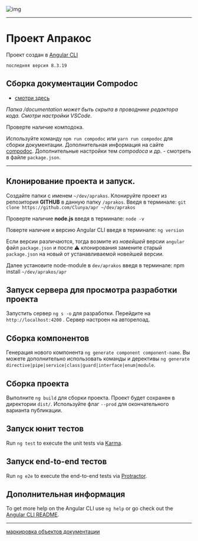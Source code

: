 ![img](https://3.bp.blogspot.com/-HDKF6GDcMD8/Xc6QlUbBDzI/AAAAAAAAElo/M3yn9nHMQ8ISeoisPgXeJOnqq9vKf1cNgCK4BGAYYCw/s400/apr.png "information docs")

---

# Проект **Апракос**

Проект создан в [Angular CLI](https://github.com/angular/angular-cli)

    последняя версия 8.3.19

## **Сборка документации Compodoc**

* [смотри здесь](compodoc/index.html)

*Папка /documentation может быть скрыта в проводнике редактора кода. Смотри настройки VSCode*.

Проверте наличие комподока.

Используйте команду `npm run compodoc` или `yarn run compodoc` для сборки документации. Дополнительная информация на сайте [compodoc](http://compodoc.app).
Дополнительные настройки тем *compodoca* и др. - смотреть в файле `package.json`.

---

## **Клонирование проекта и запуск**.

Создайте папки с именем `~/dev/aprakos`.
Клонируйте проект из репозитория **GITHUB**  в данную папку `/aprakos`. Введя в терминале: `git clone https://github.com/Clunya/apr ~/dev/aprakos`

Проверте наличие **node.js** введя в терминале: `node -v`

Поверте наличие и версию Angular CLI введя в терминале: `ng version`

Если версии различаются, тогда возмите из *новейшей* версии `angular` файл `package.json` и после ⚠️ клонирования замените старый `package.json` на новый от устанавливаемой новейшей версии.

Далее установите node-module в `dev/aprakos` введя в терминале: npm install `~/dev/aprakos/apr`

## **Запуск сервера для просмотра разработки проекта**

Запустить сервер `ng s -o` для разработки. Перейдите на `http://localhost:4200` . Сервер настроен на авторелоад.

## **Сборка компонентов**

Генерация нового компонента `ng generate component component-name`. Вы можете дополнительно использовать команды и дерективы `ng generate directive|pipe|service|class|guard|interface|enum|module`.

## **Сборка проекта**

Выполните `ng build` для сборки проекта. Проект будет сохранен в директории `dist/`. Используйте флаг `--prod` для окончательного варианта публикации.

## **Запуск юнит тестов**

Run `ng test` to execute the unit tests via [Karma](https://karma-runner.github.io).

## **Запуск end-to-end тестов**

Run `ng e2e` to execute the end-to-end tests via [Protractor](http://www.protractortest.org/).

## Дополнительная информация

To get more help on the Angular CLI use `ng help` or go check out the [Angular CLI README](https://github.com/angular/angular-cli/blob/master/README.md).




---

[маркировка объектов документации](marking.md)
